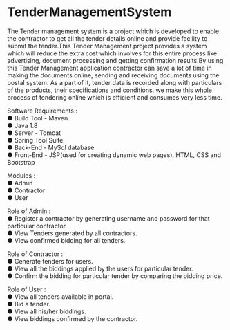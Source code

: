 # TenderManagementSystem

The Tender management system is a project which is developed to enable the contractor to get all the tender details online and provide facility to submit the tender.This Tender Management project provides a system which will reduce the extra cost which involves for this entire process like advertising, document processing and getting confirmation results.By using this Tender Management application contractor can save a lot of time in making the documents online, sending and receiving documents using the postal system. 
As a part of it, tender data is recorded along with particulars of the products, their specifications and conditions.
we make this whole process of tendering online which is efficient and consumes very less time.

Software Requirements :<br />
● Build Tool - Maven<br />
● Java 1.8 <br />
● Server - Tomcat <br />
● Spring Tool Suite <br />
● Back-End - MySql database <br />
● Front-End - JSP(used for creating dynamic web pages), HTML, CSS and Bootstrap <br />

Modules :<br />
● Admin<br />
● Contractor<br />
● User<br />

Role of Admin :<br />
● Register a contractor by generating username and password for that particular contractor.<br />
● View Tenders generated by all contractors.<br />
● View confirmed bidding for all tenders.<br />

Role of Contractor :<br />
● Generate tenders for users.<br />
● View all the biddings applied by the users for particular tender.<br />
● Confirm the bidding for particular tender by comparing the bidding price.<br />

Role of User :<br />
● View all tenders available in portal.<br />
● Bid a tender.<br />
● View all his/her biddings.<br />
● View biddings confirmed by the contractor.<br />


